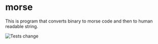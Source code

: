 # morse
This is program that converts binary to morse code and then to human readable string.

![Tests](https://github.com/marrinosnis/morse/actions/workflows/runTests.yaml/badge.svg)
change
